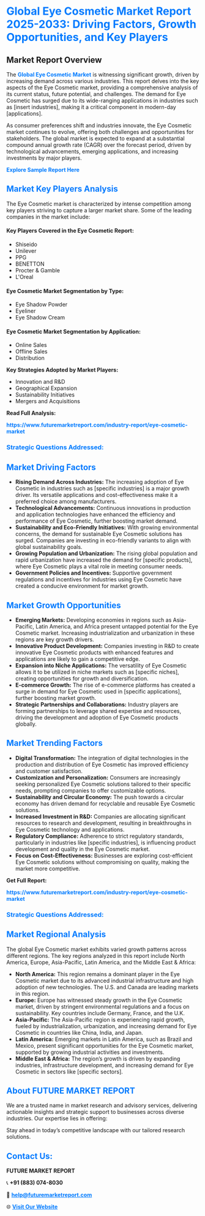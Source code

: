 <h1 style="color: #007BFF;">Global Eye Cosmetic Market Report 2025-2033: Driving Factors, Growth Opportunities, and Key Players</h1>

<section id="overview">
<h2>Market Report Overview</h2>
<p>The <a href="https://www.futuremarketreport.com/industry-report/eye-cosmetic-market" style="color: #007BFF; text-decoration: none;"><strong>Global Eye Cosmetic Market</strong></a> is witnessing significant growth, driven by increasing demand across various industries. This report delves into the key aspects of the Eye Cosmetic market, providing a comprehensive analysis of its current status, future potential, and challenges. The demand for Eye Cosmetic has surged due to its wide-ranging applications in industries such as [insert industries], making it a critical component in modern-day [applications].</p>
<p>As consumer preferences shift and industries innovate, the Eye Cosmetic market continues to evolve, offering both challenges and opportunities for stakeholders. The global market is expected to expand at a substantial compound annual growth rate (CAGR) over the forecast period, driven by technological advancements, emerging applications, and increasing investments by major players.</p>
</section>

<section id="overview">
<p><a href="https://www.futuremarketreport.com/request-sample/reportId=43779" style="color: #007BFF; text-decoration: none;"><strong>Explore Sample Report Here</strong></a></p>
</section>

<section id="key-players">
<h2 style="color: #007BFF;">Market Key Players Analysis</h2>
<p>The Eye Cosmetic market is characterized by intense competition among key players striving to capture a larger market share. Some of the leading companies in the market include:</p>
<h4>Key Players Covered in the Eye Cosmetic Report:</h4>
<ul><li>Shiseido</li><li>Unilever</li><li>PPG</li><li>BENETTON</li><li>Procter &amp; Gamble</li><li>L&#039;Oreal</li></ul>
<h4>Eye Cosmetic Market Segmentation by Type:</h4>
<ul><li>Eye Shadow Powder</li><li>Eyeliner</li><li>Eye Shadow Cream</li></ul>

<h4>Eye Cosmetic Market Segmentation by Application:</h4>
<ul><li>Online Sales</li><li>Offline Sales</li><li>Distribution</li></ul>
<p><strong>Key Strategies Adopted by Market Players:</strong></p>
<ul>
<li>Innovation and R&D</li>
<li>Geographical Expansion</li>
<li>Sustainability Initiatives</li>
<li>Mergers and Acquisitions</li>
</ul>
</section>

<section>
<p><strong>Read Full Analysis: </strong></p><a href="https://www.futuremarketreport.com/industry-report/eye-cosmetic-market" style="color: #007BFF; text-decoration: none;"><strong>https://www.futuremarketreport.com/industry-report/eye-cosmetic-market</strong></a>
<h3 style="color: #007BFF;">Strategic Questions Addressed:</h3>
</section>

<section id="driving-factors">
<h2 style="color: #007BFF;">Market Driving Factors</h2>
<ul>
<li><strong>Rising Demand Across Industries:</strong> The increasing adoption of Eye Cosmetic in industries such as [specific industries] is a major growth driver. Its versatile applications and cost-effectiveness make it a preferred choice among manufacturers.</li>
<li><strong>Technological Advancements:</strong> Continuous innovations in production and application technologies have enhanced the efficiency and performance of Eye Cosmetic, further boosting market demand.</li>
<li><strong>Sustainability and Eco-Friendly Initiatives:</strong> With growing environmental concerns, the demand for sustainable Eye Cosmetic solutions has surged. Companies are investing in eco-friendly variants to align with global sustainability goals.</li>
<li><strong>Growing Population and Urbanization:</strong> The rising global population and rapid urbanization have increased the demand for [specific products], where Eye Cosmetic plays a vital role in meeting consumer needs.</li>
<li><strong>Government Policies and Incentives:</strong> Supportive government regulations and incentives for industries using Eye Cosmetic have created a conducive environment for market growth.</li>
</ul>
</section>

<section id="growth-opportunities">
<h2 style="color: #007BFF;">Market Growth Opportunities</h2>
<ul>
<li><strong>Emerging Markets:</strong> Developing economies in regions such as Asia-Pacific, Latin America, and Africa present untapped potential for the Eye Cosmetic market. Increasing industrialization and urbanization in these regions are key growth drivers.</li>
<li><strong>Innovative Product Development:</strong> Companies investing in R&D to create innovative Eye Cosmetic products with enhanced features and applications are likely to gain a competitive edge.</li>
<li><strong>Expansion into Niche Applications:</strong> The versatility of Eye Cosmetic allows it to be utilized in niche markets such as [specific niches], creating opportunities for growth and diversification.</li>
<li><strong>E-commerce Growth:</strong> The rise of e-commerce platforms has created a surge in demand for Eye Cosmetic used in [specific applications], further boosting market growth.</li>
<li><strong>Strategic Partnerships and Collaborations:</strong> Industry players are forming partnerships to leverage shared expertise and resources, driving the development and adoption of Eye Cosmetic products globally.</li>
</ul>
</section>

<section id="trending-factors">
<h2 style="color: #007BFF;">Market Trending Factors</h2>
<ul>
<li><strong>Digital Transformation:</strong> The integration of digital technologies in the production and distribution of Eye Cosmetic has improved efficiency and customer satisfaction.</li>
<li><strong>Customization and Personalization:</strong> Consumers are increasingly seeking personalized Eye Cosmetic solutions tailored to their specific needs, prompting companies to offer customizable options.</li>
<li><strong>Sustainability and Circular Economy:</strong> The push towards a circular economy has driven demand for recyclable and reusable Eye Cosmetic solutions.</li>
<li><strong>Increased Investment in R&D:</strong> Companies are allocating significant resources to research and development, resulting in breakthroughs in Eye Cosmetic technology and applications.</li>
<li><strong>Regulatory Compliance:</strong> Adherence to strict regulatory standards, particularly in industries like [specific industries], is influencing product development and quality in the Eye Cosmetic market.</li>
<li><strong>Focus on Cost-Effectiveness:</strong> Businesses are exploring cost-efficient Eye Cosmetic solutions without compromising on quality, making the market more competitive.</li>
</ul>
</section>

<section>
<p><strong>Get Full Report: </strong></p><a href="https://www.futuremarketreport.com/industry-report/eye-cosmetic-market" style="color: #007BFF; text-decoration: none;"><strong>https://www.futuremarketreport.com/industry-report/eye-cosmetic-market</strong></a>
<h3 style="color: #007BFF;">Strategic Questions Addressed:</h3>
</section>


<section id="regional-analysis">
<h2 style="color: #007BFF;">Market Regional Analysis</h2>
<p>The global Eye Cosmetic market exhibits varied growth patterns across different regions. The key regions analyzed in this report include North America, Europe, Asia-Pacific, Latin America, and the Middle East & Africa:</p>
<ul>
<li><strong>North America:</strong> This region remains a dominant player in the Eye Cosmetic market due to its advanced industrial infrastructure and high adoption of new technologies. The U.S. and Canada are leading markets in this region.</li>
<li><strong>Europe:</strong> Europe has witnessed steady growth in the Eye Cosmetic market, driven by stringent environmental regulations and a focus on sustainability. Key countries include Germany, France, and the U.K.</li>
<li><strong>Asia-Pacific:</strong> The Asia-Pacific region is experiencing rapid growth, fueled by industrialization, urbanization, and increasing demand for Eye Cosmetic in countries like China, India, and Japan.</li>
<li><strong>Latin America:</strong> Emerging markets in Latin America, such as Brazil and Mexico, present significant opportunities for the Eye Cosmetic market, supported by growing industrial activities and investments.</li>
<li><strong>Middle East & Africa:</strong> The region’s growth is driven by expanding industries, infrastructure development, and increasing demand for Eye Cosmetic in sectors like [specific sectors].</li>
</ul>
</section>

<footer>
<h2 style="color: #007BFF;">About FUTURE MARKET REPORT</h2>
<p>We are a trusted name in market research and advisory services, delivering actionable insights and strategic support to businesses across diverse industries. Our expertise lies in offering:</p>

<p>Stay ahead in today’s competitive landscape with our tailored research solutions.</p>

<h2 style="color: #007BFF;">Contact Us:</h2>
<p><strong>FUTURE MARKET REPORT</strong></p>
<p>📞 <strong>+91 (883) 074-8030</strong></p>
<p>📧 <strong><a href="mailto:help@futuremarketreport.com" style="color: #007BFF;">help@futuremarketreport.com</a></strong></p>
<p>🌐 <strong><a href="https://www.futuremarketreport.com/" style="color: #007BFF;">Visit Our Website</a></strong></p>
</footer>